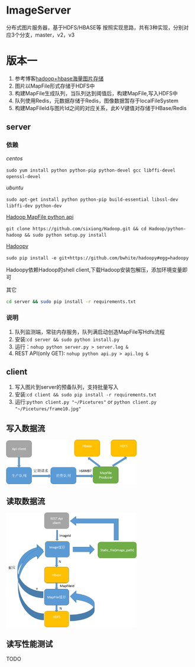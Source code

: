 # ImageServer 
分布式图片服务器，基于HDFS/HBASE等
按照实现思路，共有3种实现，分别对应3个分支，master，v2，v3
# 版本一
1. 参考博客[hadoop+hbase海量图片存储](http://blog.csdn.net/good_mpj/article/details/43309553?ref=myread)
2. 图片以MapFile形式存储于HDFS中
3. 构建MapFile生成队列，当队列达到阈值后，构建MapFile,写入HDFS中
4. 队列使用Redis，元数据存储于Redis，图像数据暂存于localFileSystem
5. 构建MapFileId与图片Id之间的对应关系，此K-V键值对存储于HBase/Redis

## server
### 依赖
*centos*

`sudo yum install python python-pip python-devel gcc libffi-devel  openssl-devel`

*ubuntu*

`sudo apt-get install python python-pip build-essential libssl-dev libffi-dev python-dev`

[Hadoop MapFile python api](https://github.com/sixiong/Hadoop) 

`git clone https://github.com/sixiong/Hadoop.git && cd Hadoop/python-hadoop && sudo python setup.py install`

[Hadoopy](http://www.hadoopy.com/en/latest/tutorial.html)

`sudo pip install -e git+https://github.com/bwhite/hadoopy#egg=hadoopy`

Hadoopy依赖Hadoop的shell client,下载Hadoop安装包解压，添加环境变量即可

其它
```bash
cd server && sudo pip install -r requirements.txt
```

### 说明

1. 队列监测端，常驻内存服务，队列满启动创造MapFile写Hdfs流程
2. 安装:`cd server && sudo python install.py`
3. 运行：`nohup python server.py > server.log &`
4. REST API(only GET): `nohup python api.py > api.log &`

## client
1. 写入图片到server的预备队列，支持批量写入
2. 安装:`cd client && sudo pip install -r requirements.txt`
3. 运行:`python client.py "~/Picetures"` or `python client.py "~/Picetures/frame10.jpg"`

## 写入数据流
<img src="static_files/write.png" width="70%" height="70%" align="middle">

## 读取数据流
<img src="static_files/read.png" width="70%" height="70%" align="middle">

## 读写性能测试
TODO
